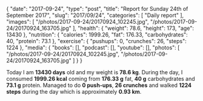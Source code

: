 {
    "date": "2017-09-24",
    "type": "post",
    "title": "Report for Sunday 24th of September 2017",
    "slug": "2017\/09\/24",
    "categories": [
        "Daily report"
    ],
    "images": [
        "\/photos\/2017-09-24\/20170924_102245.jpg",
        "\/photos\/2017-09-24\/20170924_163705.jpg"
    ],
    "health": {
        "weight": 78.6,
        "height": 173,
        "age": 13430
    },
    "nutrition": {
        "calories": 1999.26,
        "fat": 176.33,
        "carbohydrates": 40,
        "protein": 73.1
    },
    "exercise": {
        "pushups": 0,
        "crunches": 26,
        "steps": 1224
    },
    "media": {
        "books": [],
        "podcast": [],
        "youtube": [],
        "photos": [
            "\/photos\/2017-09-24\/20170924_102245.jpg",
            "\/photos\/2017-09-24\/20170924_163705.jpg"
        ]
    }
}

Today I am <strong>13430 days</strong> old and my weight is <strong>78.6 kg</strong>. During the day, I consumed <strong>1999.26 kcal</strong> coming from <strong>176.33 g</strong> fat, <strong>40 g</strong> carbohydrates and <strong>73.1 g</strong> protein. Managed to do <strong>0 push-ups</strong>, <strong>26 crunches</strong> and walked <strong>1224 steps</strong> during the day which is approximately <strong>0.93 km</strong>.